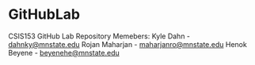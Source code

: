 # GitHubLab
CSIS153 GitHub Lab Repository
Memebers:
Kyle Dahn - dahnky@mnstate.edu
Rojan Maharjan - maharjanro@mnstate.edu
Henok Beyene - beyenehe@mnstate.edu
